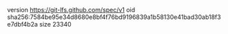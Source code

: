 version https://git-lfs.github.com/spec/v1
oid sha256:7584be95e34d8680e8bf4f76bd9196839a1b58130e41bad30ab18f3e7dbf4b2a
size 23340
